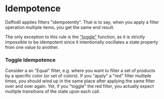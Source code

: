 # Idempotence
Daffodil applies filters "idempotently". That is to say, when you apply a filter operation multiple items, you get the same end result. 

The only exception to this rule is the ["toggle"](./#toggle-idempotence) function, as it is strictly impossible to be idempotent since it intentionally oscillates a state property from one value to another.

### Toggle Idempotence
Consider a an "Equal" filter, e.g. where you want to filter a set of products by a specific color (or set of colors). If you "apply" a "red" filter multiple times, you should wind up in the same place after applying the same filter over and over again. Yet, if you "toggle" the red filter, you actually expect multiple transitions of the state upon each call.
